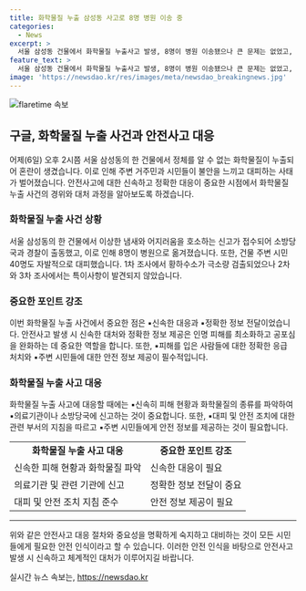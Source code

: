 ```yaml
---
title: 화학물질 누출 삼성동 사고로 8명 병원 이송 중
categories:
  - News
excerpt: >
  서울 삼성동 건물에서 화학물질 누출사고 발생, 8명이 병원 이송됐으나 큰 문제는 없었고, 40명의 시민들이 스스로 대피했음. 소방당국과 경찰 조사 결과, 황하수소 극소량 검출됐지만 특이사항은 발견되지 않았다.
feature_text: >
  서울 삼성동 건물에서 화학물질 누출사고 발생, 8명이 병원 이송됐으나 큰 문제는 없었고, 40명의 시민들이 스스로 대피했음. 소방당국과 경찰 조사 결과, 황하수소 극소량 검출됐지만 특이사항은 발견되지 않았다.
image: 'https://newsdao.kr/res/images/meta/newsdao_breakingnews.jpg'
---
```


<p><img src="https://newsdao.kr/res/images/meta/newsdao_breakingnews.jpg" alt="flaretime 속보" /></p>

<h2 data-ke-size="size26">구글, 화학물질 누출 사건과 안전사고 대응</h2>

<p data-ke-size="size16">어제(6일) 오후 2시쯤 서울 삼성동의 한 건물에서 정체를 알 수 없는 화학물질이 누출되어 혼란이 생겼습니다. 이로 인해 주변 거주민과 시민들이 불안을 느끼고 대피하는 사태가 벌어졌습니다. 안전사고에 대한 신속하고 정확한 대응이 중요한 시점에서 화학물질 누출 사건의 경위와 대처 과정을 알아보도록 하겠습니다.</p>

<h3>화학물질 누출 사건 상황</h3>

<p data-ke-size="size16">서울 삼성동의 한 건물에서 이상한 냄새와 어지러움을 호소하는 신고가 접수되어 소방당국과 경찰이 출동했고, 이로 인해 8명이 병원으로 옮겨졌습니다. 또한, 건물 주변 시민 40명도 자발적으로 대피했습니다. 1차 조사에서 황하수소가 극소량 검출되었으나 2차와 3차 조사에서는 특이사항이 발견되지 않았습니다.</p>

<h3>중요한 포인트 강조</h3>

<p data-ke-size="size16">이번 화학물질 누출 사건에서 중요한 점은 ▪️신속한 대응과 ▪️정확한 정보 전달이었습니다. 안전사고 발생 시 신속한 대처와 정확한 정보 제공은 인명 피해를 최소화하고 공포심을 완화하는 데 중요한 역할을 합니다. 또한, ▪️피해를 입은 사람들에 대한 정확한 응급 처치와 ▪️주변 시민들에 대한 안전 정보 제공이 필수적입니다.</p>

<h3>화학물질 누출 사고 대응</h3>

<p data-ke-size="size16">화학물질 누출 사고에 대응할 때에는 ▪️신속히 피해 현황과 화학물질의 종류를 파악하여 ▪️의료기관이나 소방당국에 신고하는 것이 중요합니다. 또한, ▪️대피 및 안전 조치에 대한 관련 부서의 지침을 따르고 ▪️주변 시민들에게 안전 정보를 제공하는 것이 필요합니다.</p>

<table style="width: 100%;">
<tbody>
<tr>
<td style="text-align: center; height: 17px;"><b>화학물질 누출 사고 대응</b></td>
<td style="text-align: center; height: 17px;"><b>중요한 포인트 강조</b></td>
</tr>
<tr>
<td>신속한 피해 현황과 화학물질 파악</td>
<td>신속한 대응이 필요</td>
</tr>
<tr>
<td>의료기관 및 관련 기관에 신고</td>
<td>정확한 정보 전달이 중요</td>
</tr>
<tr>
<td>대피 및 안전 조치 지침 준수</td>
<td>안전 정보 제공이 필요</td>
</tr>
</tbody>
</table>

<hr>

<p data-ke-size="size16">위와 같은 안전사고 대응 절차와 중요성을 명확하게 숙지하고 대비하는 것이 모든 시민들에게 필요한 안전 인식이라고 할 수 있습니다. 이러한 안전 인식을 바탕으로 안전사고 발생 시 신속하고 체계적인 대처가 이루어지길 바랍니다.</p>
실시간 뉴스 속보는, <a href="https://newsdao.kr" rel="dofollow">https://newsdao.kr</a>


